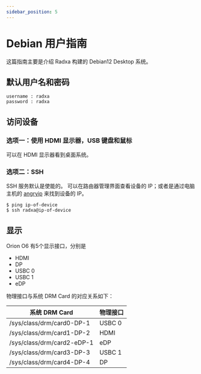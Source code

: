 ```yaml
---
sidebar_position: 5
---
```


# Debian 用户指南

这篇指南主要是介绍 Radxa 构建的 Debian12 Desktop 系统。

## 默认用户名和密码

```
username : radxa
password : radxa
```

## 访问设备

### 选项一：使用 HDMI 显示器，USB 键盘和鼠标

可以在 HDMI 显示器看到桌面系统。

### 选项二：SSH

SSH 服务默认是使能的。
可以在路由器管理界面查看设备的 IP；或者是通过电脑主机的 [angryip](https://angryip.org/) 来找到设备的 IP。

```
$ ping ip-of-device
$ ssh radxa@ip-of-device
```

## 显示

Orion O6 有5个显示接口，分别是

- HDMI
- DP
- USBC 0
- USBC 1
- eDP

物理接口与系统 DRM Card 的对应关系如下：

| 系统 DRM Card              | 物理接口 |
| -------------------------- | -------- |
| /sys/class/drm/card0-DP-1  | USBC 0   |
| /sys/class/drm/card1-DP-2  | HDMI     |
| /sys/class/drm/card2-eDP-1 | eDP      |
| /sys/class/drm/card3-DP-3  | USBC 1   |
| /sys/class/drm/card4-DP-4  | DP       |
